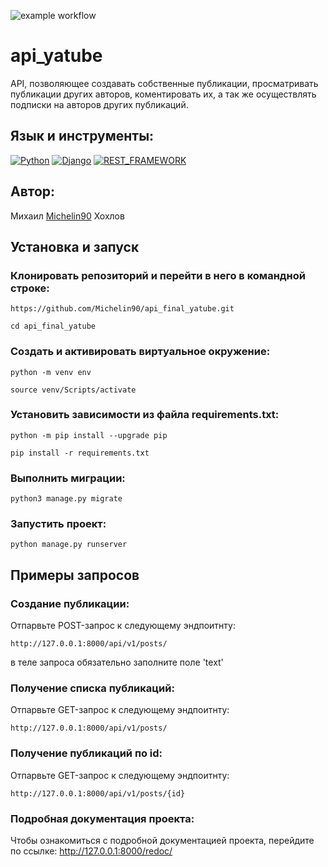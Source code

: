 ![example workflow](https://github.com/Michelin90/api_final_yatube/actions/workflows/main.yml/badge.svg?style=for-the-badge)
# api_yatube
API, позволяющее создавать собственные публикации, просматривать публикации других авторов,
коментировать их, а так же осуществлять подписки на авторов других публикаций.

## Язык и инструменты:
[![Python](https://img.shields.io/badge/Python-3.9-blue?style=for-the-badge&logo=python)](https://www.python.org/)
[![Django](https://img.shields.io/badge/Django-3.2-blue?style=for-the-badge&logo=django)](https://www.djangoproject.com/)
[![REST_FRAMEWORK](https://img.shields.io/badge/Django_REST_framework-3.12-blue?style=for-the-badge&logo=django)](https://www.django-rest-framework.org/)

## Автор:
Михаил [Michelin90](https://github.com/Michelin90) Хохлов

## Установка и запуск
### Клонировать репозиторий и перейти в него в командной строке:
```
https://github.com/Michelin90/api_final_yatube.git
```
```
cd api_final_yatube
```
### Cоздать и активировать виртуальное окружение:
```
python -m venv env
```
```
source venv/Scripts/activate
```
### Установить зависимости из файла requirements.txt:
```
python -m pip install --upgrade pip
```
```
pip install -r requirements.txt
```
### Выполнить миграции:
```
python3 manage.py migrate
```
### Запустить проект:
```
python manage.py runserver
```
## Примеры запросов
### Создание публикации:
Отпарвьте POST-запрос к следующему эндпоитнту:
```
http://127.0.0.1:8000/api/v1/posts/
```
 в теле запроса обязательно заполните поле 'text'
 
 
### Получение списка публикаций:
Отпарвьте GET-запрос к следующему эндпоитнту:
```
http://127.0.0.1:8000/api/v1/posts/
```
### Получение публикаций по id:
Отпарвьте GET-запрос к следующему эндпоитнту:
```
http://127.0.0.1:8000/api/v1/posts/{id}
```
### Подробная документация проекта:
Чтобы ознакомиться с подробной документацией проекта, перейдите по ссылке:
http://127.0.0.1:8000/redoc/